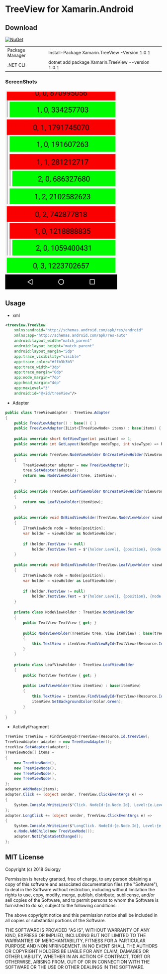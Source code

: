 # TreeView for Xamarin.Android

## Download
[![NuGet](https://img.shields.io/nuget/v/Xamarin.TreeView.svg?style=flat&max-age=86400)](https://www.nuget.org/packages/Xamarin.TreeView/)

|  |  |
| --------------- | ----------------------------------------------- |
| Package Manager | Install-Package Xamarin.TreeView -Version 1.0.1 |
| .NET CLI | dotnet add package Xamarin.TreeView --version 1.0.1 |

### ScreenShots

<img src="https://github.com/Guiorgy/TreeView/blob/master/Captures/demo.gif?raw=true" width="360"/>

## Usage

* xml
```xml
<treeview.TreeView
    xmlns:android="http://schemas.android.com/apk/res/android"
    xmlns:app="http://schemas.android.com/apk/res-auto"
    android:layout_width="match_parent"
    android:layout_height="match_parent"
    android:layout_margin="5dp"
    app:trace_visibility="visible"
    app:trace_color="#ffb3b3b3"
    app:trace_width="3dp"
    app:trace_margin="6dp"
    app:node_margin="7dp"
    app:head_margin="4dp"
    app:maxLevel="3"
    android:id="@+id/treeView"/>
```

* Adapter
```cs
public class TreeViewAdapter : TreeView.Adapter
{
    public TreeViewAdapter() : base() { }
    public TreeViewAdapter(IList<ITreeViewNode> items) : base(items) { }

    public override short GetViewType(int position) => 1;
    public override int GetLayout(NodeType nodeType, int viewType) => Resource.Layout.treeview_node;

    public override TreeView.NodeViewHolder OnCreateViewHolder(ViewGroup parent, TreeView tree, View itemView, int viewType)
    {
        TreeViewAdapter adapter = new TreeViewAdapter();
        tree.SetAdapter(adapter);
        return new NodeViewHolder(tree, itemView);
    }

    public override TreeView.LeafViewHolder OnCreateViewHolder(ViewGroup parent, View itemView, int viewType)
    {
        return new LeafViewHolder(itemView);
    }

    public override void OnBindViewHolder(TreeView.NodeViewHolder viewHolder, int position)
    {
        ITreeViewNode node = Nodes[position];
        var holder = viewHolder as NodeViewHolder;

        if (holder.TextView != null)
            holder.TextView.Text = $"{holder.Level}, {position}, {node.Id}";
    }

    public override void OnBindViewHolder(TreeView.LeafViewHolder viewHolder, int position)
    {
        ITreeViewNode node = Nodes[position];
        var holder = viewHolder as LeafViewHolder;

        if (holder.TextView != null)
            holder.TextView.Text = $"{holder.Level}, {position}, {node.Id}";
    }

    private class NodeViewHolder : TreeView.NodeViewHolder
    {
        public TextView TextView { get; }

        public NodeViewHolder(TreeView tree, View itemView) : base(tree, itemView)
        {
            this.TextView = itemView.FindViewById<TextView>(Resource.Id.text);
        }
    }

    private class LeafViewHolder : TreeView.LeafViewHolder
    {
        public TextView TextView { get; }

        public LeafViewHolder(View itemView) : base(itemView)
        {
            this.TextView = itemView.FindViewById<TextView>(Resource.Id.text);
            itemView.SetBackgroundColor(Color.Green);
        }
    }
}
```

* Activity/Fragment
```cs
TreeView treeView = FindViewById<TreeView>(Resource.Id.treeView);
TreeViewAdapter adapter = new TreeViewAdapter();
treeView.SetAdapter(adapter);
TreeViewNode[] items =
{
    new TreeViewNode(),
    new TreeViewNode(),
    new TreeViewNode(),
    new TreeViewNode(),
};
adapter.AddNodes(items);
adapter.Click += (object sender, TreeView.ClickEventArgs e) =>
{
    System.Console.WriteLine($"Click. NodeId:{e.Node.Id}, Level:{e.Level}, Position:{e.Position}, NodeType{e.NodeType}");
};
adapter.LongClick += (object sender, TreeView.ClickEventArgs e) =>
{
    System.Console.WriteLine($"LongClick. NodeId:{e.Node.Id}, Level:{e.Level}, Position:{e.Position}, NodeType{e.NodeType}");
    e.Node.AddChild(new TreeViewNode());
    adapter.NotifyDataSetChanged();
};
```

## MIT License

Copyright (c) 2018 Guiorgy

Permission is hereby granted, free of charge, to any person obtaining a copy
of this software and associated documentation files (the "Software"), to deal
in the Software without restriction, including without limitation the rights
to use, copy, modify, merge, publish, distribute, sublicense, and/or sell
copies of the Software, and to permit persons to whom the Software is
furnished to do so, subject to the following conditions:

The above copyright notice and this permission notice shall be included in all
copies or substantial portions of the Software.

THE SOFTWARE IS PROVIDED "AS IS", WITHOUT WARRANTY OF ANY KIND, EXPRESS OR
IMPLIED, INCLUDING BUT NOT LIMITED TO THE WARRANTIES OF MERCHANTABILITY,
FITNESS FOR A PARTICULAR PURPOSE AND NONINFRINGEMENT. IN NO EVENT SHALL THE
AUTHORS OR COPYRIGHT HOLDERS BE LIABLE FOR ANY CLAIM, DAMAGES OR OTHER
LIABILITY, WHETHER IN AN ACTION OF CONTRACT, TORT OR OTHERWISE, ARISING FROM,
OUT OF OR IN CONNECTION WITH THE SOFTWARE OR THE USE OR OTHER DEALINGS IN THE
SOFTWARE.